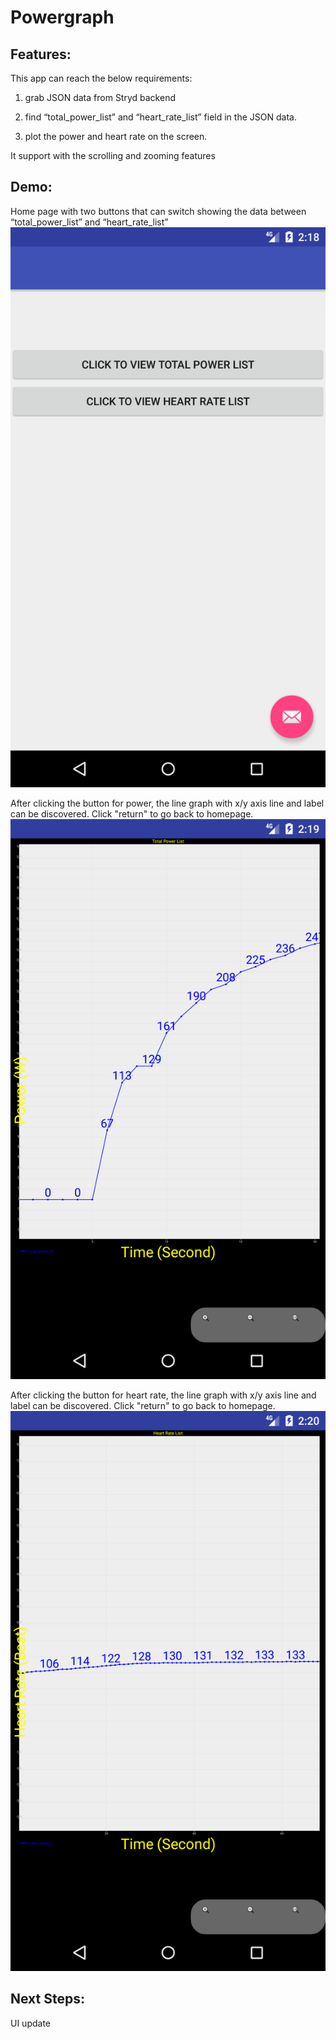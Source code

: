 # Powergraph

## Features: 
This app can reach the below requirements: 
1. grab JSON data from Stryd backend

2. find “total_power_list” and “heart_rate_list” field in the JSON data.

3. plot the power and heart rate on the screen.

It support with the scrolling and zooming features

## Demo:
Home page with two buttons that can switch showing the data between “total_power_list” and “heart_rate_list”
![HomePage](https://github.com/Joycechocho/Powergraph/blob/master/HomePage.png)

After clicking the button for power, the line graph with x/y axis line and label can be discovered. Click "return" to go back to homepage.
![PowerPage](https://github.com/Joycechocho/Powergraph/blob/master/PowerPage.png)

After clicking the button for heart rate, the line graph with x/y axis line and label can be discovered. Click "return" to go back to homepage.
![HeartRatePage](https://github.com/Joycechocho/Powergraph/blob/master/HeartRatePage.png)

## Next Steps: 
UI update
